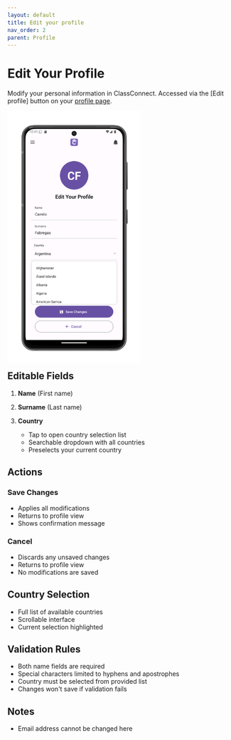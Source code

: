 ```yaml
---
layout: default
title: Edit your profile
nav_order: 2
parent: Profile
---
```


# Edit Your Profile

Modify your personal information in ClassConnect. Accessed via the [Edit profile] button on your [profile page](/app-manual/profile/profile).

<p style="clear:both;"></p>
<img src="assets/profile-edit.png" alt="Edit Profile Screen" style="width:300px; float:left; margin-right:15px;"/>
<p style="clear:both;"></p>

## Editable Fields

1. **Name** (First name)

2. **Surname** (Last name)

3. **Country**
   - Tap to open country selection list
   - Searchable dropdown with all countries
   - Preselects your current country

## Actions

### Save Changes
- Applies all modifications
- Returns to profile view
- Shows confirmation message

### Cancel
- Discards any unsaved changes
- Returns to profile view
- No modifications are saved

## Country Selection
- Full list of available countries
- Scrollable interface
- Current selection highlighted

## Validation Rules
- Both name fields are required
- Special characters limited to hyphens and apostrophes
- Country must be selected from provided list
- Changes won't save if validation fails

## Notes
- Email address cannot be changed here